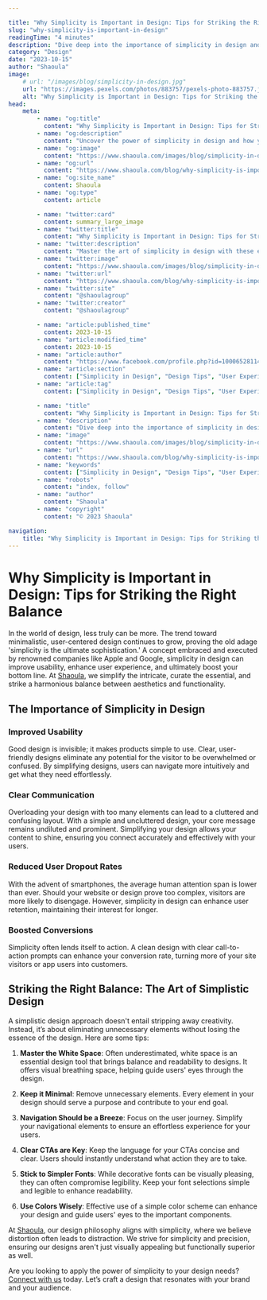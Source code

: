 ```yaml
---

title: "Why Simplicity is Important in Design: Tips for Striking the Right Balance"
slug: "why-simplicity-is-important-in-design"
readingTime: "4 minutes"
description: "Dive deep into the importance of simplicity in design and how you can apply it to your projects with Shaoula's expert insights."
category: "Design"
date: "2023-10-15"
author: "Shaoula"
image:
    # url: "/images/blog/simplicity-in-design.jpg"
    url: "https://images.pexels.com/photos/883757/pexels-photo-883757.jpeg?auto=compress&cs=tinysrgb&w=1600"
    alt: "Why Simplicity is Important in Design: Tips for Striking the Right Balance"
head:
    meta:
        - name: "og:title"
          content: "Why Simplicity is Important in Design: Tips for Striking the Right Balance"
        - name: "og:description"
          content: "Uncover the power of simplicity in design and how you can implement it in your projects with these expert tips."
        - name: "og:image"
          content: "https://www.shaoula.com/images/blog/simplicity-in-design.jpg"
        - name: "og:url"
          content: "https://www.shaoula.com/blog/why-simplicity-is-important-in-design"
        - name: "og:site_name"
          content: Shaoula
        - name: "og:type"
          content: article

        - name: "twitter:card"
          content: summary_large_image
        - name: "twitter:title"
          content: "Why Simplicity is Important in Design: Tips for Striking the Right Balance"
        - name: "twitter:description"
          content: "Master the art of simplicity in design with these expert tips from Shaoula's design team. Discover the balance between aesthetics and functionality."
        - name: "twitter:image"
          content: "https://www.shaoula.com/images/blog/simplicity-in-design.jpg"
        - name: "twitter:url"
          content: "https://www.shaoula.com/blog/why-simplicity-is-important-in-design"
        - name: "twitter:site"
          content: "@shaoulagroup"
        - name: "twitter:creator"
          content: "@shaoulagroup"

        - name: "article:published_time"
          content: 2023-10-15
        - name: "article:modified_time"
          content: 2023-10-15
        - name: "article:author"
          content: "https://www.facebook.com/profile.php?id=100065281140375&mibextid=LQQJ4d"
        - name: "article:section"
          content: ["Simplicity in Design", "Design Tips", "User Experience", "Shaoula", "Minimalistic Design", "Conversion Rate", "Effective Communication", "Navigation Design", "Call to Action", "Google, Apple, Airbnb Designs", "Usability", "Functional Design", "Simplicity in Web Design", "Design Tips", "Typeface Selection", "Color Scheme", "Clutter-Free Design", "Vision of Shaoula"]
        - name: "article:tag"
          content: ["Simplicity in Design", "Design Tips", "User Experience", "Shaoula", "Minimalistic Design", "Conversion Rate", "Effective Communication", "Navigation Design", "Call to Action", "Google, Apple, Airbnb Designs", "Usability", "Functional Design", "Simplicity in Web Design", "Design Tips", "Typeface Selection", "Color Scheme", "Clutter-Free Design", "Vision of Shaoula", "Simplicity in Design", "Design Tips", "User Experience", "Shaoula"]

        - name: "title"
          content: "Why Simplicity is Important in Design: Tips for Striking the Right Balance"
        - name: "description"
          content: "Dive deep into the importance of simplicity in design and how you can apply it to your projects with Shaoula's expert insights."
        - name: "image"
          content: "https://www.shaoula.com/images/blog/simplicity-in-design.jpg"
        - name: "url"
          content: "https://www.shaoula.com/blog/why-simplicity-is-important-in-design"
        - name: "keywords"
          content: ["Simplicity in Design", "Design Tips", "User Experience", "Shaoula", "Minimalistic Design", "Conversion Rate", "Effective Communication", "Navigation Design", "Call to Action", "Google, Apple, Airbnb Designs", "Usability", "Functional Design", "Simplicity in Web Design", "Design Tips", "Typeface Selection", "Color Scheme", "Clutter-Free Design", "Vision of Shaoula"]
        - name: "robots"
          content: "index, follow"
        - name: "author"
          content: "Shaoula"
        - name: "copyright"
          content: "© 2023 Shaoula"

navigation:
    title: "Why Simplicity is Important in Design: Tips for Striking the Right Balance"
---
```


# Why Simplicity is Important in Design: Tips for Striking the Right Balance

In the world of design, less truly can be more. The trend toward minimalistic, user-centered design continues to grow, proving the old adage 'simplicity is the ultimate sophistication.' A concept embraced and executed by renowned companies like Apple and Google, simplicity in design can improve usability, enhance user experience, and ultimately boost your bottom line. At [Shaoula](https://www.shaoula.com/services), we simplify the intricate, curate the essential, and strike a harmonious balance between aesthetics and functionality.

## The Importance of Simplicity in Design

### Improved Usability

Good design is invisible; it makes products simple to use. Clear, user-friendly designs eliminate any potential for the visitor to be overwhelmed or confused. By simplifying designs, users can navigate more intuitively and get what they need effortlessly.

### Clear Communication

Overloading your design with too many elements can lead to a cluttered and confusing layout. With a simple and uncluttered design, your core message remains undiluted and prominent. Simplifying your design allows your content to shine, ensuring you connect accurately and effectively with your users.

### Reduced User Dropout Rates

With the advent of smartphones, the average human attention span is lower than ever. Should your website or design prove too complex, visitors are more likely to disengage. However, simplicity in design can enhance user retention, maintaining their interest for longer.

### Boosted Conversions

Simplicity often lends itself to action. A clean design with clear call-to-action prompts can enhance your conversion rate, turning more of your site visitors or app users into customers.

## Striking the Right Balance: The Art of Simplistic Design

A simplistic design approach doesn't entail stripping away creativity. Instead, it’s about eliminating unnecessary elements without losing the essence of the design. Here are some tips:

1. **Master the White Space**: Often underestimated, white space is an essential design tool that brings balance and readability to designs. It offers visual breathing space, helping guide users' eyes through the design.

2. **Keep it Minimal**: Remove unnecessary elements. Every element in your design should serve a purpose and contribute to your end goal.

3. **Navigation Should be a Breeze**: Focus on the user journey. Simplify your navigational elements to ensure an effortless experience for your users.

4. **Clear CTAs are Key**: Keep the language for your CTAs concise and clear. Users should instantly understand what action they are to take.

5. **Stick to Simpler Fonts**: While decorative fonts can be visually pleasing, they can often compromise legibility. Keep your font selections simple and legible to enhance readability.

6. **Use Colors Wisely**: Effective use of a simple color scheme can enhance your design and guide users' eyes to the important components.

At [Shaoula](https://www.shaoula.com/), our design philosophy aligns with simplicity, where we believe distortion often leads to distraction. We strive for simplicity and precision, ensuring our designs aren't just visually appealing but functionally superior as well.

Are you looking to apply the power of simplicity to your design needs? [Connect with us](https://www.shaoula.com/contact) today. Let’s craft a design that resonates with your brand and your audience.

<!-- # Why Simplicity is Important in Design: Tips for Striking the Right Balance

In design, there's a well-known principle that 'less is more.' As technology evolves and becomes more complex, the importance of having a simple yet effective design effortlessly stands out. Here at [Shaoula](https://www.shaoula.com/services/design), we realize the power of simplicity in design, and guide you towards striking the right balance.

## Unraveling the Importance of Simplicity in Design

Simplicity in design isn’t merely an aesthetic choice; it’s a strategic approach that prioritizes functionality and user experience. Here's why simplicity in design matters:

- **Improved Usability**: Simple designs are typically more user-friendly, making it easier for visitors to navigate and find what they're looking for.

- **Effective Communication**: A design cluttered with excessive elements can dilute the message. Simplistic designs allow your core message to shine through.

- **Increased Conversions**: With clear call-to-actions and less distractions, a simple design is more likely to drive conversions.

No wonder the world's most successful companies, Google, Apple, and Airbnb, just to name a few, are big proponents of simple design.

## Tips for Striking the Right Balance

Designing simply doesn't mean you have to strip away creativity. It's about making wise choices that improve user experience. Here are some tips:

1. **Respect the White Space**: White space is your friend. It gives elements in your design room to breathe and helps guide the reader's eye.

2. **Less is More**: Don’t clutter your design with unnecessary elements. Every design piece should have a purpose.

3. **Simple Navigation**: Make it easy for visitors to find their way around your site. This will increase user engagement and satisfaction.

4. **Clear CTA’s**: Use concise, straightforward language for your calls to action. Readers should instantly understand what action they should take.

At [Shaoula](https://www.shaoula.com/), our design philosophy revolves around crafting simple, efficient, and captivating designs tailored to meet your business objectives. Interested in exploring how we can bring your vision to life? [Get in touch](https://www.shaoula.com/contact) with us today. -->
